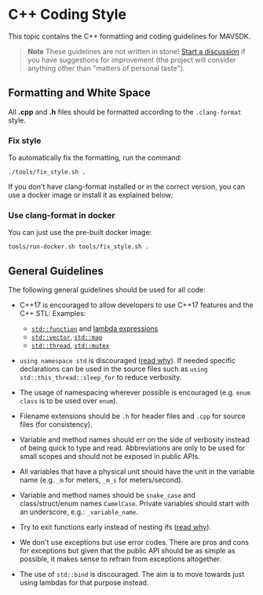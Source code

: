 # C++ Coding Style

This topic contains the C++ formatting and coding guidelines for MAVSDK.

> **Note** These guidelines are not written in stone!
>   [Start a discussion](../../README.md#getting-help) if you have suggestions for improvement \(the project will consider anything other than "matters of personal taste"\).

## Formatting and White Space

All **.cpp** and **.h** files should be formatted according to the `.clang-format` style.

### Fix style

To automatically fix the formatting, run the command:

```
./tools/fix_style.sh .
```

If you don't have clang-format installed or in the correct version, you can use a docker image or install it as explained below:

### Use clang-format in docker

You can just use the pre-built docker image:

```
tools/run-docker.sh tools/fix_style.sh .
```

## General Guidelines

The following general guidelines should be used for all code:

* C++17 is encouraged to allow developers to use C++17 features and the C++ STL:
  Examples:

  * [`std::function`](http://en.cppreference.com/w/cpp/utility/functional/function) and [lambda expressions](http://en.cppreference.com/w/cpp/language/lambda)
  * [`std::vector`](http://en.cppreference.com/w/cpp/container/vector), [`std::map`](http://www.cplusplus.com/reference/map/map/)
  * [`std::thread`](http://www.cplusplus.com/reference/thread/thread/), [`std::mutex`](http://en.cppreference.com/w/cpp/thread/mutex)

* `using namespace std` is discouraged \([read why](https://stackoverflow.com/questions/1452721/why-is-using-namespace-std-considered-bad-practice)\).
  If needed specific declarations can be used in the source files such as `using std::this_thread::sleep_for` to reduce verbosity.

* The usage of namespacing wherever possible is encouraged \(e.g. `enum class` is to be used over `enum`\).
* Filename extensions should be `.h` for header files and `.cpp` for source files \(for consistency\).
* Variable and method names should err on the side of verbosity instead of being quick to type and read. Abbreviations are only to be used for small scopes and should not be exposed in public APIs.
* All variables that have a physical unit should have the unit in the variable name \(e.g. `_m` for meters, `_m_s` for meters/second\).
* Variable and method names should be `snake_case` and class/struct/enum names `CamelCase`. Private variables should start with an underscore, e.g.: `_variable_name`.
* Try to exit functions early instead of nesting ifs \([read why](https://softwareengineering.stackexchange.com/questions/18454/should-i-return-from-a-function-early-or-use-an-if-statement)\).
* We don't use exceptions but use error codes. There are pros and cons for exceptions but given that the public API should be as simple as possible, it makes sense to refrain from exceptions altogether.
* The use of `std::bind` is discouraged. The aim is to move towards just using lambdas for that purpose instead.
